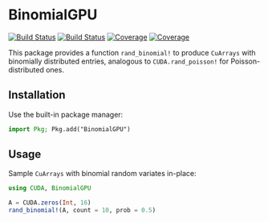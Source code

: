 # BinomialGPU

[![Build Status](https://travis-ci.com/simsurace/BinomialGPU.jl.svg?branch=master)](https://travis-ci.com/simsurace/BinomialGPU.jl)
[![Build Status](https://ci.appveyor.com/api/projects/status/github/simsurace/BinomialGPU.jl?svg=true)](https://ci.appveyor.com/project/simsurace/BinomialGPU-jl)
[![Coverage](https://codecov.io/gh/simsurace/BinomialGPU.jl/branch/master/graph/badge.svg)](https://codecov.io/gh/simsurace/BinomialGPU.jl)
[![Coverage](https://coveralls.io/repos/github/simsurace/BinomialGPU.jl/badge.svg?branch=master)](https://coveralls.io/github/simsurace/BinomialGPU.jl?branch=master)

This package provides a function `rand_binomial!` to produce `CuArrays` with binomially distributed entries, analogous to `CUDA.rand_poisson!` for Poisson-distributed ones.


## Installation

Use the built-in package manager:

```julia
import Pkg; Pkg.add("BinomialGPU")
```


## Usage

Sample `CuArrays` with binomial random variates in-place:
```julia
using CUDA, BinomialGPU

A = CUDA.zeros(Int, 16)
rand_binomial!(A, count = 10, prob = 0.5)
```
